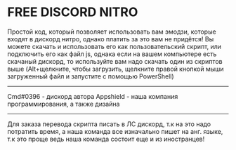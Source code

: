 # FREE DISCORD NITRO
Простой код, который позволяет использовать вам эмодзи, которые входят в дискорд нитро, однако платить за это вам не придётся!
Вы можете скачать и использовать его как пользовательский скрипт, или подключить его как файл js, однака если на вашем компьютере есть скачаный дискорд, то используйте вам надо скачать один из скриптов выше (Alt+щелкните, чтобы загрузить, щелкните правой кнопкой мыши загруженный файл и запустите с помощью PowerShell)
- - -
Cmd#0396 - дискорд автора
Appshield - наша компания программирования, а также дизайна
- - -
Для заказа перевода скрипта писать в ЛС дискорд, т.к на это надо потратить время, а наша команда все изначально пишет на анг. языке, т.к это проще ведь наша команда состоит еще и из иностранцев!

